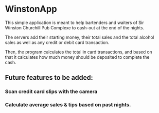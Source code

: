 # WinstonApp

This simple application is meant to help bartenders and waiters of Sir Winston Churchill Pub Complexe to cash-out at the end of the nights.

The servers add their starting money, their total sales and the total alcohol sales as well as any credit or debit card transaction.

Then, the program calculates the total in card transactions, and based on that it calculates how much money should be deposited to complete the cash.



## Future features to be added: 
### Scan credit card slips with the camera
### Calculate average sales & tips based on past nights. 

